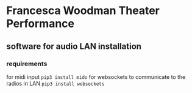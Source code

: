 # Francesca Woodman Theater Performance #

## software for audio LAN installation ##

### requirements ###
for midi input
`pip3 install mido`
for websockets to communicate to the radios in LAN
`pip3 install websockets`

